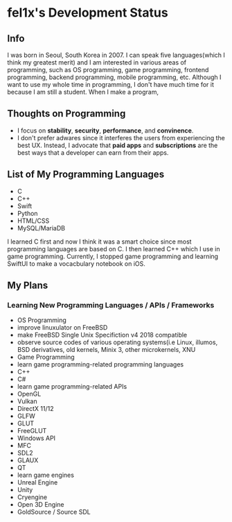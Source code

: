 # fel1x's Development Status

## Info
I was born in Seoul, South Korea in 2007. I can speak five languages(which I think my greatest merit) and I am interested in various areas of programming, such as OS programming, game programming, frontend programming, backend programming, mobile programming, etc. Although I want to use my whole time in programming, I don't have much time for it because I am still a student. When I make a program, 

## Thoughts on Programming
 - I focus on **stability**, **security**, **performance**, and **convinence**.
 - I don't prefer adwares since it interferes the users from experiencing the best UX. Instead, I advocate that **paid apps** and **subscriptions** are the best ways that a developer can earn from their apps.

## List of My Programming Languages

- C
- C++
- Swift
- Python
- HTML/CSS
- MySQL/MariaDB

I learned C first and now I think it was a smart choice since most programming languages are based on C. I then learned C++ which I use in game programming. Currently, I stopped game programming and learning SwiftUI to make a vocacbulary notebook on iOS.

## My Plans
### Learning New Programming Languages / APIs / Frameworks

 - OS Programming
  - improve linuxulator on FreeBSD
  - make FreeBSD Single Unix Specifiction v4 2018 compatible
  - observe source codes of various operating systems(i.e Linux, illumos, BSD derivatives, old kernels, Minix 3, other microkernels, XNU
 - Game Programming
  - learn game programming-related programming languages
   - C++
   - C#
  - learn game programming-related APIs
   - OpenGL
   - Vulkan
   - DirectX 11/12
   - GLFW
   - GLUT
   - FreeGLUT
   - Windows API
   - MFC
   - SDL2
   - GLAUX
   - QT
  - learn game engines
   - Unreal Engine
   - Unity
   - Cryengine
   - Open 3D Engine
   - GoldSource / Source SDL
